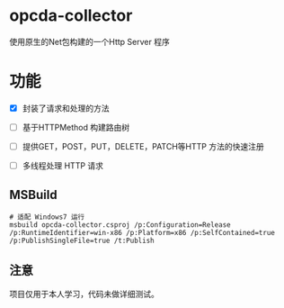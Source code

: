 # opcda-collector

使用原生的Net包构建的一个Http Server 程序


# 功能


- [X] 封装了请求和处理的方法
- [ ] 基于HTTPMethod 构建路由树
- [ ] 提供GET，POST，PUT，DELETE，PATCH等HTTP 方法的快速注册
- [ ] 多线程处理 HTTP 请求




## MSBuild

```
# 适配 Windows7 运行
msbuild opcda-collector.csproj /p:Configuration=Release /p:RuntimeIdentifier=win-x86 /p:Platform=x86 /p:SelfContained=true /p:PublishSingleFile=true /t:Publish
```

## 注意

项目仅用于本人学习，代码未做详细测试。